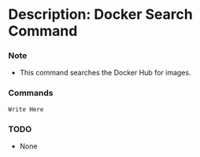 # Description: Docker Search Command

### Note
* This command searches the Docker Hub for images.

### Commands
```
Write Here
```

### TODO
* None

